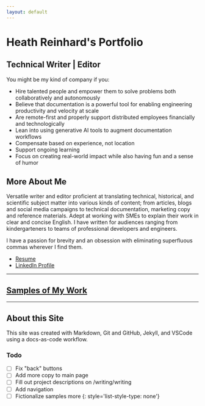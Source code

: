```yaml
---
layout: default
---
```


# Heath Reinhard's Portfolio

## Technical Writer | Editor

You might be my kind of company if you:

* Hire talented people and empower them to solve problems both collaboratively and autonomously
* Believe that documentation is a powerful tool for enabling engineering productivity and velocity at scale
* Are remote-first and properly support distributed employees financially and technologically
* Lean into using generative AI tools to augment documentation workflows
* Compensate based on experience, not location
* Support ongoing learning
* Focus on creating real-world impact while also having fun and a sense of humor

## More About Me

Versatile writer and editor proficient at translating technical, historical, and scientific subject matter into various kinds of content; from articles, blogs and social media campaigns to technical documentation, marketing copy and reference materials. Adept at working with SMEs to explain their work in clear and concise English. I have written for audiences ranging from kindergarteners to teams of professional developers and engineers.

I have a passion for brevity and an obsession with eliminating superfluous commas wherever I find them.

* [Resume](./assets/Heath%20Reinhard%20Resume.pdf)
* [LinkedIn Profile](https://www.linkedin.com/in/heath-reinhard/)

---

## [Samples of My Work](./writing/writing)

---

## About this Site

This site was created with Markdown, Git and GitHub, Jekyll, and VSCode using a docs-as-code workflow.

### Todo

- [ ] Fix "back" buttons
- [ ] Add more copy to main page
- [ ] Fill out project descriptions on /writing/writing
- [ ] Add navigation
- [ ] Fictionalize samples more
{: style='list-style-type: none'}
